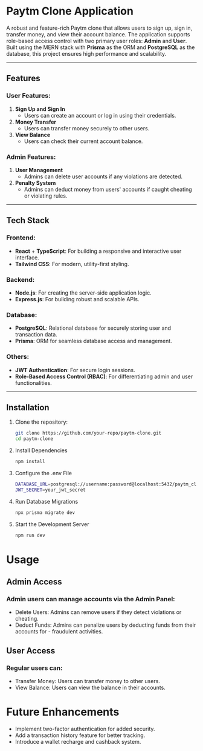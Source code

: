 
# Paytm Clone Application

A robust and feature-rich Paytm clone that allows users to sign up, sign in, transfer money, and view their account balance. The application supports role-based access control with two primary user roles: **Admin** and **User**. Built using the MERN stack with **Prisma** as the ORM and **PostgreSQL** as the database, this project ensures high performance and scalability. 

---

## Features

### User Features:
1. **Sign Up and Sign In**  
   - Users can create an account or log in using their credentials.
2. **Money Transfer**  
   - Users can transfer money securely to other users.
3. **View Balance**  
   - Users can check their current account balance.

### Admin Features:
1. **User Management**  
   - Admins can delete user accounts if any violations are detected.
2. **Penalty System**  
   - Admins can deduct money from users' accounts if caught cheating or violating rules.

---

## Tech Stack

### Frontend:
- **React** + **TypeScript**: For building a responsive and interactive user interface.
- **Tailwind CSS**: For modern, utility-first styling.

### Backend:
- **Node.js**: For creating the server-side application logic.
- **Express.js**: For building robust and scalable APIs.

### Database:
- **PostgreSQL**: Relational database for securely storing user and transaction data.
- **Prisma**: ORM for seamless database access and management.

### Others:
- **JWT Authentication**: For secure login sessions.
- **Role-Based Access Control (RBAC)**: For differentiating admin and user functionalities.

---

## Installation

1. Clone the repository:
   ```bash
   git clone https://github.com/your-repo/paytm-clone.git
   cd paytm-clone

2.  Install Dependencies
    ```bash
    npm install

3. Configure the .env File
    ```bash
    DATABASE_URL=postgresql://username:password@localhost:5432/paytm_clone
    JWT_SECRET=your_jwt_secret

4. Run Database Migrations
    ```bash
    npx prisma migrate dev


5.  Start the Development Server
    ```bash
    npm run dev


# Usage
##  Admin Access
 ### Admin users can manage accounts via the Admin Panel:
   - Delete Users: Admins can remove users if they detect violations or cheating.
- Deduct Funds: Admins can penalize users by deducting funds from their accounts for - fraudulent activities.


## User Access
### Regular users can:

- Transfer Money: Users can transfer money to other users.
- View Balance: Users can view the balance in their accounts.


# Future Enhancements
- Implement two-factor authentication for added security.
- Add a transaction history feature for better tracking.
- Introduce a wallet recharge and cashback system.
